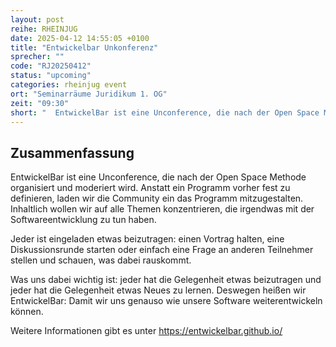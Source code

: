 ```yaml
---
layout: post
reihe: RHEINJUG
date: 2025-04-12 14:55:05 +0100
title: "Entwickelbar Unkonferenz"
sprecher: ""
code: "RJ20250412"
status: "upcoming"
categories: rheinjug event
ort: "Seminarräume Juridikum 1. OG"
zeit: "09:30"
short: "  EntwickelBar ist eine Unconference, die nach der Open Space Methode organisiert und moderiert wird. Anstatt ein Programm vorher fest zu definieren, laden wir die Community ein das Programm mitzugestalten. Inhaltlich wollen wir auf alle ..."
---
```


## Zusammenfassung


 EntwickelBar ist eine Unconference, die nach der Open Space Methode organisiert und moderiert wird. Anstatt ein Programm vorher fest zu definieren, laden wir die Community ein das Programm mitzugestalten. Inhaltlich wollen wir auf alle Themen konzentrieren, die irgendwas mit der Softwareentwicklung zu tun haben.

Jeder ist eingeladen etwas beizutragen: einen Vortrag halten, eine Diskussionsrunde starten oder einfach eine Frage an anderen Teilnehmer stellen und schauen, was dabei rauskommt.

Was uns dabei wichtig ist: jeder hat die Gelegenheit etwas beizutragen und jeder hat die Gelegenheit etwas Neues zu lernen. Deswegen heißen wir EntwickelBar: Damit wir uns genauso wie unsere Software weiterentwickeln können. 

Weitere Informationen gibt es unter https://entwickelbar.github.io/


